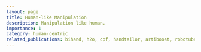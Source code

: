 ```yaml
---
layout: page
title: Human-like Manipulation
description: Manipulation like human.
importance: 1
category: human-centric
related_publications: bihand, h2o, cpf, handtailor, artiboost, robotube, dipgrasp
---
```



